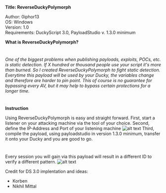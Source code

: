 **Title: ReverseDuckyPolymorph**

<p>Author: 0iphor13<br>
OS: Windows<br>
Version: 1.0<br>
Requirements: DuckyScript 3.0, PayloadStudio v. 1.3.0 minimum</p>

**What is ReverseDuckyPolymorph?**
#
*One of the biggest problems when publishing payloads, exploits, POCs, etc. is static detection. If X hundred or thousand people use your script it's more than burned.*
*So I created ReverseDuckyPolymorph to fight static detection. Everytime this payload will be used by your Ducky, the variables change and therefore are harder to pin point.*
*This of course is no guarantee for bypassing every AV, but it may help to bypass certain protections for a longer time.*
#
**Instruction**

Using ReverseDuckyPolymorph is easy and straight forward.
First, start a listener on your attacking machine via the tool of your choice.
Second, define the IP-Address and Port of your listening machine
![alt text](https://github.com/0iphor13/usbrubberducky-payloads/blob/master/payloads/library/remote_access/ReverseDuckyPolymorph/media/listener.png)
Third, compile the payload, using payloadstudio in version 1.3.0 minimum, transfer it onto your Ducky and you are good to go.
#
Every session you will gain via this payload will result in a different ID to verify a different pattern.
![alt text](https://github.com/0iphor13/usbrubberducky-payloads/blob/master/payloads/library/remote_access/ReverseDuckyPolymorph/media/ID.png)

Credit for DS 3.0 implentation and ideas:
- Korben
- Nikhil Mittal
